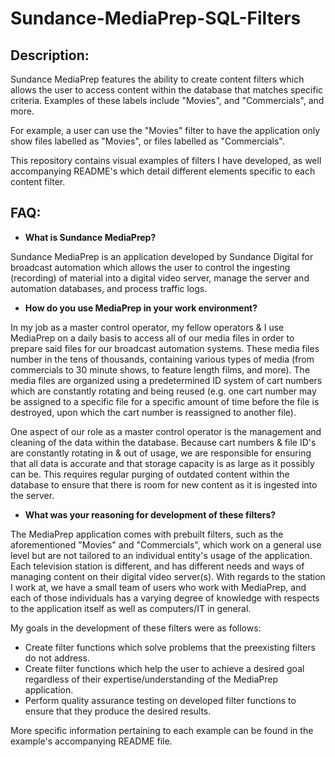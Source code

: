 # Sundance-MediaPrep-SQL-Filters

## Description:

Sundance MediaPrep features the ability to create content filters which allows the user to access content within the database that matches specific criteria.  Examples of these labels include "Movies", and "Commercials", and more. 

For example, a user can use the "Movies" filter to have the application only show files labelled as "Movies", or files labelled as "Commercials".
  
This repository contains visual examples of filters I have developed, as well accompanying README's which detail different elements specific to each content filter.


## FAQ:

-   **What is Sundance MediaPrep?**

  Sundance MediaPrep is an application developed by Sundance Digital for broadcast automation which allows the user to control the ingesting (recording) of material into a digital video server, manage the server and automation databases, and process traffic logs.
  
  
-   **How do you use MediaPrep in your work environment?**

  In my job as a master control operator, my fellow operators & I use MediaPrep on a daily basis to access all of our media files in order to prepare said files for our broadcast automation systems.  These media files number in the tens of thousands, containing various types of media (from commercials to 30 minute shows, to feature length films, and more).  The media files are organized using a predetermined ID system of cart numbers which are constantly rotating and being reused (e.g. one cart number may be assigned to a specific file for a specific amount of time before the file is destroyed, upon which the cart number is reassigned to another file).
  
  One aspect of our role as a master control operator is the management and cleaning of the data within the database.  Because cart numbers & file ID's are constantly rotating in & out of usage, we are responsible for ensuring that all data is accurate and that storage capacity is as large as it possibly can be.  This requires regular purging of outdated content within the database to ensure that there is room for new content as it is ingested into the server.
  

-   **What was your reasoning for development of these filters?**

  The MediaPrep application comes with prebuilt filters, such as the aforementioned "Movies" and "Commercials", which work on a general use level but are not tailored to an individual entity's usage of the application.  Each television station is different, and has different needs and ways of managing content on their digital video server(s).  With regards to the station I work at, we have a small team of users who work with MediaPrep, and each of those individuals has a varying degree of knowledge with respects to the application itself as well as computers/IT in general.
  
  My goals in the development of these filters were as follows:
  
  - Create filter functions which solve problems that the preexisting filters do not address.
  - Create filter functions which help the user to achieve a desired goal regardless of their expertise/understanding of the MediaPrep application.
  - Perform quality assurance testing on developed filter functions to ensure that they produce the desired results.

  More specific information pertaining to each example can be found in the example's accompanying README file.
